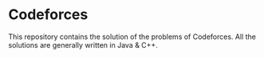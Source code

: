 # Codeforces
This repository contains the solution of the problems of Codeforces. 
All the solutions are generally written in Java & C++. 

